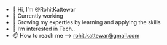 - 👋 Hi, I’m @RohitKattewar
- 👀 Currently working
- 🌱 Growing my experties by learning and applying the skills 
- 💞️ I’m interested in Tech..
- 📫 How to reach me -->  rohit.kattewar@gmail.com

<!---
RohitKattewar/RohitKattewar is a ✨ special ✨ repository because its `README.md` (this file) appears on your GitHub profile.
You can click the Preview link to take a look at your changes.
--->
